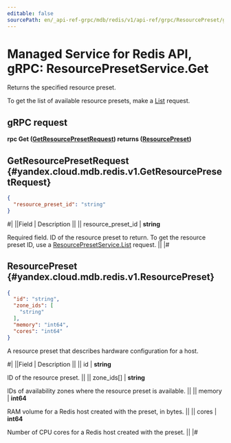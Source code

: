 ```yaml
---
editable: false
sourcePath: en/_api-ref-grpc/mdb/redis/v1/api-ref/grpc/ResourcePreset/get.md
---
```


# Managed Service for Redis API, gRPC: ResourcePresetService.Get

Returns the specified resource preset.

To get the list of available resource presets, make a [List](/docs/managed-redis/api-ref/grpc/ResourcePreset/list#List) request.

## gRPC request

**rpc Get ([GetResourcePresetRequest](#yandex.cloud.mdb.redis.v1.GetResourcePresetRequest)) returns ([ResourcePreset](#yandex.cloud.mdb.redis.v1.ResourcePreset))**

## GetResourcePresetRequest {#yandex.cloud.mdb.redis.v1.GetResourcePresetRequest}

```json
{
  "resource_preset_id": "string"
}
```

#|
||Field | Description ||
|| resource_preset_id | **string**

Required field. ID of the resource preset to return.
To get the resource preset ID, use a [ResourcePresetService.List](/docs/managed-redis/api-ref/grpc/ResourcePreset/list#List) request. ||
|#

## ResourcePreset {#yandex.cloud.mdb.redis.v1.ResourcePreset}

```json
{
  "id": "string",
  "zone_ids": [
    "string"
  ],
  "memory": "int64",
  "cores": "int64"
}
```

A resource preset that describes hardware configuration for a host.

#|
||Field | Description ||
|| id | **string**

ID of the resource preset. ||
|| zone_ids[] | **string**

IDs of availability zones where the resource preset is available. ||
|| memory | **int64**

RAM volume for a Redis host created with the preset, in bytes. ||
|| cores | **int64**

Number of CPU cores for a Redis host created with the preset. ||
|#